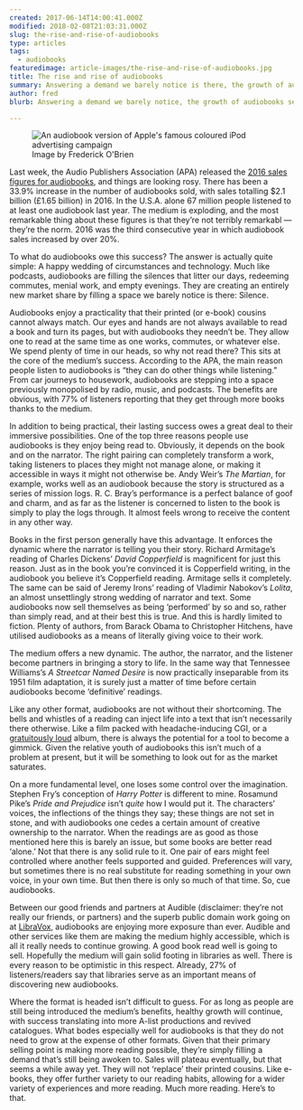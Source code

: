 ```yaml
---
created: 2017-06-14T14:00:41.000Z
modified: 2018-02-08T21:03:31.000Z
slug: the-rise-and-rise-of-audiobooks
type: articles
tags:
  - audiobooks
featuredimage: article-images/the-rise-and-rise-of-audiobooks.jpg
title: The rise and rise of audiobooks
summary: Answering a demand we barely notice is there, the growth of audiobooks seems unstoppable. They are filling the silences that litter our days, redeeming commutes, menial work, and empty evenings
author: fred
blurb: Answering a demand we barely notice, the growth of audiobooks seems unstoppable. Slowly but surely they are filling the silences that litter our days.

---
```


<figure class="wide">
  <img src="article-images/the-rise-and-rise-of-audiobooks.jpg" alt="An audiobook version of Apple's famous coloured iPod advertising campaign" />
  <figcaption>Image by Frederick O'Brien</figcaption>
</figure>

Last week, the Audio Publishers Association (APA) released the [2016 sales figures for audiobooks](https://www.audiopub.org/uploads/pdf/APAC2017PR_final.pdf), and things are looking rosy. There has been a 33.9% increase in the number of audiobooks sold, with sales totalling $2.1 billion (£1.65 billion) in 2016. In the U.S.A. alone 67 million people listened to at least one audiobook last year. The medium is exploding, and the most remarkable thing about these figures is that they’re not terribly remarkabl — they’re the norm. 2016 was the third consecutive year in which audiobook sales increased by over 20%.

To what do audiobooks owe this success? The answer is actually quite simple: A happy wedding of circumstances and technology. Much like podcasts, audiobooks are filling the silences that litter our days, redeeming commutes, menial work, and empty evenings. They are creating an entirely new market share by filling a space we barely notice is there: Silence.

Audiobooks enjoy a practicality that their printed (or e-book) cousins cannot always match. Our eyes and hands are not always available to read a book and turn its pages, but with audiobooks they needn’t be. They allow one to read at the same time as one works, commutes, or whatever else. We spend plenty of time in our heads, so why not read there? This sits at the core of the medium’s success. According to the APA, the main reason people listen to audiobooks is “they can do other things while listening.” From car journeys to housework, audiobooks are stepping into a space previously monopolised by radio, music, and podcasts. The benefits are obvious, with 77% of listeners reporting that they get through more books thanks to the medium.

In addition to being practical, their lasting success owes a great deal to their immersive possibilities. One of the top three reasons people use audiobooks is they enjoy being read to. Obviously, it depends on the book and on the narrator. The right pairing can completely transform a work, taking listeners to places they might not manage alone, or making it accessible in ways it might not otherwise be. Andy Weir’s *The Martian*, for example, works well as an audiobook because the story is structured as a series of mission logs. R. C. Bray’s performance is a perfect balance of goof and charm, and as far as the listener is concerned to listen to the book is simply to play the logs through. It almost feels wrong to receive the content in any other way.

Books in the first person generally have this advantage. It enforces the dynamic where the narrator is telling you their story. Richard Armitage’s reading of Charles Dickens’ *David Copperfield* is magnificent for just this reason. Just as in the book you’re convinced it is Copperfield writing, in the audiobook you believe it’s Copperfield reading. Armitage sells it completely. The same can be said of Jeremy Irons’ reading of Vladimir Nabokov’s *Lolita*, an almost unsettlingly strong wedding of narrator and text. Some audiobooks now sell themselves as being ‘performed’ by so and so, rather than simply read, and at their best this is true. And this is hardly limited to fiction. Plenty of authors, from Barack Obama to Christopher Hitchens, have utilised audiobooks as a means of literally giving voice to their work.

The medium offers a new dynamic. The author, the narrator, and the listener become partners in bringing a story to life. In the same way that Tennessee Williams’s *A Streetcar Named Desire* is now practically inseparable from its 1951 film adaptation, it is surely just a matter of time before certain audiobooks become ‘definitive’ readings.

Like any other format, audiobooks are not without their shortcoming. The bells and whistles of a reading can inject life into a text that isn’t necessarily there otherwise. Like a film packed with headache-inducing CGI, or a [gratuitously loud](http://www.soundonsound.com/sound-advice/dynamic-range-loudness-war) album, there is always the potential for a tool to become a gimmick. Given the relative youth of audiobooks this isn’t much of a problem at present, but it will be something to look out for as the market saturates.

On a more fundamental level, one loses some control over the imagination. Stephen Fry’s conception of *Harry Potter* is different to mine. Rosamund Pike’s *Pride and Prejudice* isn’t *quite* how I would put it. The characters’ voices, the inflections of the things they say; these things are not set in stone, and with audiobooks one cedes a certain amount of creative ownership to the narrator. When the readings are as good as those mentioned here this is barely an issue, but some books are better read ‘alone.’ Not that there is any solid rule to it. One pair of ears might feel controlled where another feels supported and guided. Preferences will vary, but sometimes there is no real substitute for reading something in your own voice, in your own time. But then there is only so much of that time. So, cue audiobooks.

Between our good friends and partners at Audible (disclaimer: they’re not really our friends, or partners) and the superb public domain work going on at [LibraVox](http://librivox.bookdesign.biz/), audiobooks are enjoying more exposure than ever. Audible and other services like them are making the medium highly accessible, which is all it really needs to continue growing. A good book read well is going to sell. Hopefully the medium will gain solid footing in libraries as well. There is every reason to be optimistic in this respect. Already, 27% of listeners/readers say that libraries serve as an important means of discovering new audiobooks.

Where the format is headed isn’t difficult to guess. For as long as people are still being introduced the medium’s benefits, healthy growth will continue, with success translating into more A-list productions and revived catalogues. What bodes especially well for audiobooks is that they do not need to grow at the expense of other formats. Given that their primary selling point is making more reading possible, they’re simply filling a demand that’s still being awoken to. Sales will plateau eventually, but that seems a while away yet. They will not ‘replace’ their printed cousins. Like e-books, they offer further variety to our reading habits, allowing for a wider variety of experiences and more reading. Much more reading. Here’s to that.